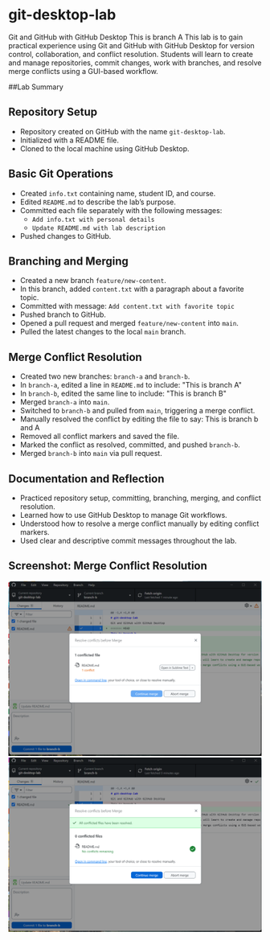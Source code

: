 # git-desktop-lab
Git and GitHub with GitHub Desktop
This is branch A
This lab is to gain practical experience using Git and GitHub with GitHub Desktop for version control, collaboration, and conflict resolution. Students will learn to create and manage repositories, commit changes, work with branches, and resolve merge conflicts using a GUI-based workflow.

##Lab Summary

## Repository Setup
- Repository created on GitHub with the name `git-desktop-lab`.
- Initialized with a README file.
- Cloned to the local machine using GitHub Desktop.

## Basic Git Operations
- Created `info.txt` containing name, student ID, and course.
- Edited `README.md` to describe the lab’s purpose.
- Committed each file separately with the following messages:
  - `Add info.txt with personal details`
  - `Update README.md with lab description`
- Pushed changes to GitHub.

## Branching and Merging
- Created a new branch `feature/new-content`.
- In this branch, added `content.txt` with a paragraph about a favorite topic.
- Committed with message: `Add content.txt with favorite topic`
- Pushed branch to GitHub.
- Opened a pull request and merged `feature/new-content` into `main`.
- Pulled the latest changes to the local `main` branch.

## Merge Conflict Resolution
- Created two new branches: `branch-a` and `branch-b`.
- In `branch-a`, edited a line in `README.md` to include: "This is branch A"
- In `branch-b`, edited the same line to include: "This is branch B"
- Merged `branch-a` into `main`.
- Switched to `branch-b` and pulled from `main`, triggering a merge conflict.
- Manually resolved the conflict by editing the file to say: This is branch b and A
- Removed all conflict markers and saved the file.
- Marked the conflict as resolved, committed, and pushed `branch-b`.
- Merged `branch-b` into `main` via pull request.

## Documentation and Reflection
- Practiced repository setup, committing, branching, merging, and conflict resolution.
- Learned how to use GitHub Desktop to manage Git workflows.
- Understood how to resolve a merge conflict manually by editing conflict markers.
- Used clear and descriptive commit messages throughout the lab.

## Screenshot: Merge Conflict Resolution
![Merge Conflict](screenshot1.png)
![Merge Conflict Resolved](screenshot2.png)

